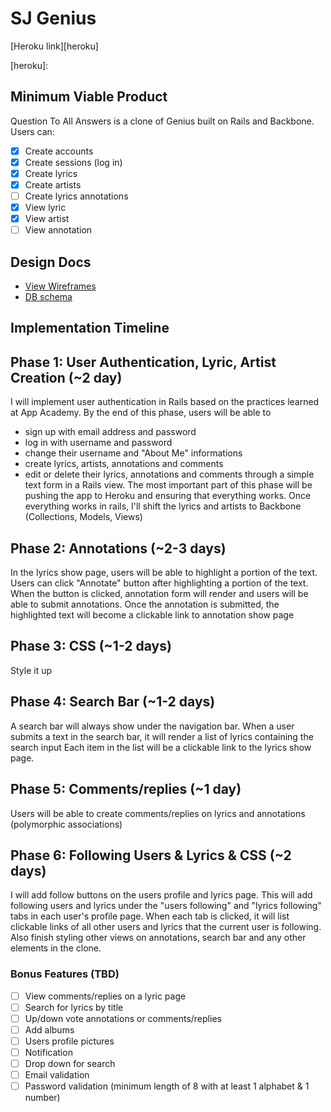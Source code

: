 # SJ Genius

[Heroku link][heroku]

[heroku]:

## Minimum Viable Product
Question To All Answers is a clone of Genius built on Rails and Backbone. Users can:

<!-- This is a Markdown checklist. Use it to keep track of your progress! -->

- [x] Create accounts
- [x] Create sessions (log in)
- [x] Create lyrics
- [x] Create artists
- [ ] Create lyrics annotations
- [x] View lyric
- [x] View artist
- [ ] View annotation

## Design Docs
* [View Wireframes][views]
* [DB schema][schema]

[views]: ./docs/views.md
[schema]: ./docs/schema.md

## Implementation Timeline

## Phase 1: User Authentication, Lyric, Artist Creation (~2 day)
I will implement user authentication in Rails based on the practices learned at
App Academy. By the end of this phase, users will be able to
  - sign up with email address and password
  - log in with username and password
  - change their username and "About Me" informations
  - create lyrics, artists, annotations and comments
  - edit or delete their lyrics, annotations and comments
through a simple text form in a Rails view. The most important part of this phase will
be pushing the app to Heroku and ensuring that everything works. Once everything works in rails, I'll shift the lyrics and artists to Backbone (Collections, Models, Views)

## Phase 2: Annotations (~2-3 days)
In the lyrics show page, users will be able to highlight a portion of the text. Users can click "Annotate" button after highlighting a portion of the text. When the button is clicked, annotation form will render and users will be able to submit annotations. Once the annotation is submitted, the highlighted text will become a clickable link to annotation show page

## Phase 3: CSS (~1-2 days)
Style it up

## Phase 4: Search Bar (~1-2 days)
A search bar will always show under the navigation bar. When a user submits a text in the search bar, it will render a list of lyrics containing the search input Each item in the list will be a clickable link to the lyrics show page.

## Phase 5: Comments/replies (~1 day)
Users will be able to create comments/replies on lyrics and annotations (polymorphic associations)

## Phase 6: Following Users & Lyrics & CSS (~2 days)
I will add follow buttons on the users profile and lyrics page. This will add following users and lyrics under the "users following" and "lyrics following" tabs in each user's profile page. When each tab is clicked, it will list clickable links of all other users and lyrics that the current user is following. Also finish styling other views on annotations, search bar and any other elements in the clone.


### Bonus Features (TBD)
- [ ] View comments/replies on a lyric page
- [ ] Search for lyrics by title
- [ ] Up/down vote annotations or comments/replies
- [ ] Add albums
- [ ] Users profile pictures
- [ ] Notification
- [ ] Drop down for search
- [ ] Email validation
- [ ] Password validation (minimum length of 8 with at least 1 alphabet & 1 number)

[phase-one]: ./docs/phases/phase1.md
[phase-two]: ./docs/phases/phase2.md
[phase-three]: ./docs/phases/phase3.md
